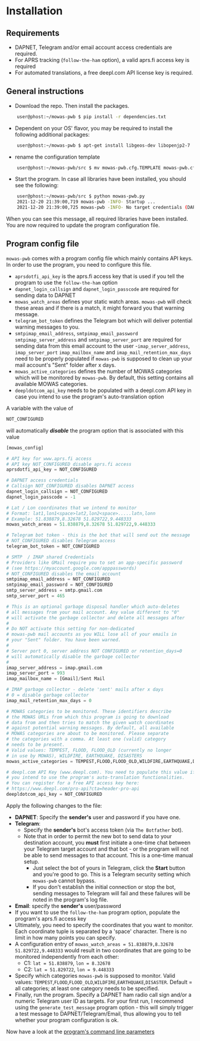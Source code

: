# Installation

## Requirements

- DAPNET, Telegram and/or email account  access credentials are required.
- For APRS tracking (``follow-the-ham`` option), a valid aprs.fi access key is required
- For automated translations, a free deepl.com API license key is required.

## General instructions

- Download the repo. Then install the packages.

```bash
    user@phost:~/mowas-pwb $ pip install -r dependencies.txt
```

- Dependent on your OS' flavor, you may be required to install the following additional packages:

```bash
    user@phost:~/mowas-pwb $ apt-get install libgeos-dev libopenjp2-7
```

- rename the configuration template

```bash
    user@phost:~/mowas-pwb/src $ mv mowas-pwb.cfg.TEMPLATE mowas-pwb.cfg
```

- Start the program. In case all libraries have been installed, you should see the following:

```bash
    user@phost:~/mowas-pwb/src $ python mowas-pwb.py
    2021-12-20 21:39:00,719 mowas-pwb -INFO- Startup ...
    2021-12-20 21:39:00,725 mowas-pwb -INFO- No target credentials (DAPNET, Email or Telegram) configured or no messaging destinations specified; exiting ...
```

When you can see this message, all required libraries have been installed. You are now required to update the program configuration file.

## Program config file

``mowas-pwb`` comes with a program config file which mainly contains API keys. In order to use the program, you need to configure this file. 

- ``aprsdotfi_api_key`` is the aprs.fi access key that is used if you tell the program to use the ``follow-the-ham`` option
- ``dapnet_login_callsign`` and ``dapnet_login_passcode`` are required for sending data to DAPNET
- ``mowas_watch_areas`` defines your static watch areas. ``mowas-pwb`` will check these areas and if there is a match, it might forward you that warning message.
- ``telegram_bot_token`` defines the Telegram bot which will deliver potential warning messages to you.
- ``smtpimap_email_address``, ``smtpimap_email_password`` ``smtpimap_server_address`` and ``smtpimap_server_port`` are required for sending data from this email account to the user
-``imap_server_address``, ``imap_server_port`` ``imap_mailbox_name`` and ``imap_mail_retention_max_days`` need to be properly populated if ``mowas-pwb`` is supposed to clean up your mail account's "Sent" folder after x days.  
- ``mowas_active_categories`` defines the number of MOWAS categories which will be monitored by ``mowas-pwb``. By default, this setting contains all available MOWAS categories.
- ``deepldotcom_api_key`` needs to be populated with a deepl.com API key in case you intend to use the program's auto-translation option

A variable with the value of

```python
NOT_CONFIGURED
```

will automatically ___disable___ the program option that is associated with this value

```python
[mowas_config]

# API key for www.aprs.fi access
# API key NOT_CONFIGURED disable aprs.fi access
aprsdotfi_api_key = NOT_CONFIGURED

# DAPNET access credentials
# Callsign NOT_CONFIGURED disables DAPNET access
dapnet_login_callsign = NOT_CONFIGURED
dapnet_login_passcode = -1

# Lat / Lon coordinates that we intend to monitor
# Format: lat1,lon1<space>lat2,lon2<space>.....latn,lonn
# Example: 51.838879,8.32678 51.829722,9.448333
mowas_watch_areas = 51.838879,8.32678 51.829722,9.448333

# Telegram bot token - this is the bot that will send out the message
# NOT_CONFIGURED disables Telegram access
telegram_bot_token = NOT_CONFIGURED

# SMTP  / IMAP shared Credentials
# Providers like GMail require you to set an app-specific password
# (see https://myaccount.google.com/apppasswords)
# NOT_CONFIGURED disables the email account
smtpimap_email_address = NOT_CONFIGURED
smtpimap_email_password = NOT_CONFIGURED
smtp_server_address = smtp.gmail.com
smtp_server_port = 465

# This is an optional garbage disposal handler which auto-deletes
# all messages from your mail account. Any value different to "0"
# will activate the garbage collector and delete all messages after
#
# Do NOT activate this setting for non-dedicated
# mowas-pwb mail accounts as you WILL lose all of your emails in
# your "Sent" folder. You have been warned.
# 
# Server port 0, server address NOT CONFIGURED or retention_days=0
# will automatically disable the garbage collector
#
imap_server_address = imap.gmail.com
imap_server_port = 993
imap_mailbox_name = [Gmail]/Sent Mail

# IMAP garbage collector - delete 'sent' mails after x days
# 0 = disable garbage collector
imap_mail_retention_max_days = 0

# MOWAS categories to be monitored. These identifiers describe
# the MOWAS URLs from which this program is going to download
# data from and then tries to match the given watch coordinates 
# against potential warning messages. By default, all available
# MOWAS categories are about to be monitored. Please separate
# the categories with a comma. At least one (valid) category
# needs to be present.
# Valid values: TEMPEST, FLOOD, FLOOD_OLD (currently no longer
# in use by MOWAS), WILDFIRE, EARTHQUAKE, DISASTERS
mowas_active_categories = TEMPEST,FLOOD,FLOOD_OLD,WILDFIRE,EARTHQUAKE,DISASTERS

# deepl.com API Key (www.deepl.com). You need to populate this value if
# you intend to use the program's auto-translation functionalities.
# You can register for a free API access key here:
# https://www.deepl.com/pro-api?cta=header-pro-api
deepldotcom_api_key = NOT_CONFIGURED
```

Apply the following changes to the file:

- __DAPNET__: Specify the __sender's__ user and password if you have one.
- __Telegram__: 
    - Specify the __sender's__ bot's access token (via ``The Botfather`` bot).
    - Note that in order to permit the new bot to send data to your destination account, you __must__ first initiate a one-time chat between your Telegram target account and that bot - or the program will not be able to send messages to that account. This is a one-time manual setup.
        - Just select the bot of yours in Telegram, click the __Start__ button and you're good to go. This is a Telegram security setting which ```mowas-pwb``` cannot bypass. 
        - If you don't establish the initial connection or stop the bot, sending messages to Telegram will fail and these failures will be noted in the program's log file.
- __Email__: specify the __sender's__ user/password
- If you want to use the ``follow-the-ham`` program option, populate the program's aprs.fi access key
- Ultimately, you need to specify the coordinates that you want to monitor. Each coordinate tuple is separated by a 'space' character. There is no limit in how many points you can specify.
- A configuration entry of ``mowas_watch_areas = 51.838879,8.32678 51.829722,9.448333`` would result in two coordinates that are going to be monitored independently from each other:
    - C1: ``lat = 51.838879``, ``lon = 8.32678``
    - C2: ``lat = 51.829722``, ``lon = 9.448333``
- Specify which categories ``mowas-pwb`` is supposed to monitor. Valid values: ``TEMPEST``,``FLOOD``,``FLOOD_OLD``,``WILDFIRE``,``EARTHQUAKE``,``DISASTER``. Default = all categories; at least one category needs to be specified.
 - Finally, run the program. Specify a DAPNET ham radio call sign and/or a numeric Telegram user ID as targets. For your first run, I recommend using the ``generate_test_message`` program option - this will simply trigger a test message to DAPNET/Telegram/Email, thus allowing you to tell whether your program configuration is ok.

Now have a look at the [program's command line parameters](COMMANDS.md)
